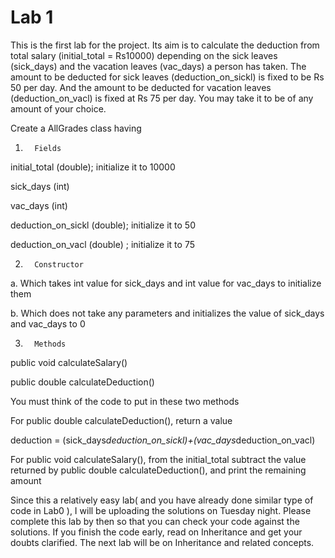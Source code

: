 # Lab 1

This is the first lab for the project. Its aim is to calculate the deduction from total salary (initial_total = Rs10000) depending on the sick leaves (sick_days) and the vacation leaves (vac_days) a person has taken. The amount to be deducted for sick leaves (deduction_on_sickl) is fixed to be Rs 50 per day. And the amount to be deducted for vacation leaves (deduction_on_vacl) is fixed at Rs 75 per day. You may take it to be of any amount of your choice.

 

Create a AllGrades class having

1.       Fields

initial_total  (double); initialize it to 10000

sick_days  (int)

vac_days  (int)

 

deduction_on_sickl  (double); initialize it to 50

deduction_on_vacl  (double) ; initialize it to 75

 

 

2.       Constructor

a.       Which takes int value for sick_days  and int value for vac_days  to initialize them

b.      Which does not take any parameters and initializes the value of sick_days and vac_days  to 0

 

 

3.       Methods

public void calculateSalary()

public double calculateDeduction()

 

You must think of the code to put in these two methods

For  public double calculateDeduction(), return a value

 deduction = (sick_days*deduction_on_sickl)+(vac_days*deduction_on_vacl)

 

For public void calculateSalary(), from the initial_total subtract the value returned by public double calculateDeduction(), and print the remaining amount

 

Since this a relatively easy lab( and you have already done similar type of code in Lab0 ), I will be uploading the solutions on Tuesday night. Please complete this lab by then so that you can check your code against the solutions. If you finish the code early, read on Inheritance and get your doubts clarified. The next lab will be on Inheritance and related concepts.
